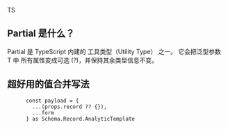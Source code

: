 TS

## Partial<T> 是什么？
Partial<T> 是 TypeScript 内建的 工具类型（Utility Type） 之一。
它会把泛型参数 T 中 所有属性变成可选 (?)，并保持其余类型信息不变。

## 超好用的值合并写法
```
      const payload = {
        ...(props.record ?? {}), 
        ...form 
      } as Schema.Record.AnalyticTemplate
```
